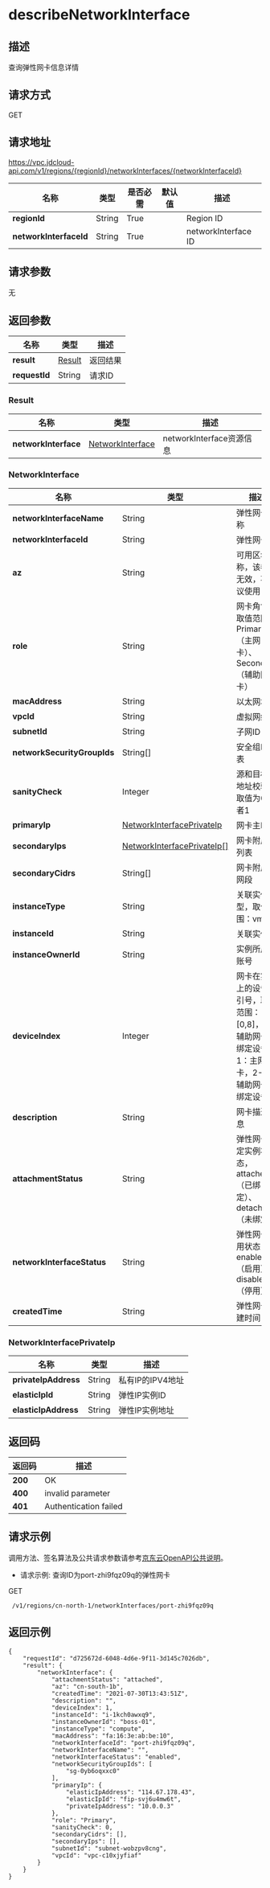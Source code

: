 # describeNetworkInterface


## 描述
查询弹性网卡信息详情

## 请求方式
GET

## 请求地址
https://vpc.jdcloud-api.com/v1/regions/{regionId}/networkInterfaces/{networkInterfaceId}

|名称|类型|是否必需|默认值|描述|
|---|---|---|---|---|
|**regionId**|String|True| |Region ID|
|**networkInterfaceId**|String|True| |networkInterface ID|

## 请求参数
无


## 返回参数
|名称|类型|描述|
|---|---|---|
|**result**|[Result](#user-content-result)|返回结果|
|**requestId**|String|请求ID|

### <div id="user-content-result">Result</div>
|名称|类型|描述|
|---|---|---|
|**networkInterface**|[NetworkInterface](#user-content-networkinterface)|networkInterface资源信息|
### <div id="user-content-networkinterface">NetworkInterface</div>
|名称|类型|描述|
|---|---|---|
|**networkInterfaceName**|String|弹性网卡名称|
|**networkInterfaceId**|String|弹性网卡ID|
|**az**|String|可用区名称，该参数无效，不建议使用|
|**role**|String|网卡角色，取值范围：Primary（主网卡）、Secondary（辅助网卡）|
|**macAddress**|String|以太网地址|
|**vpcId**|String|虚拟网络ID|
|**subnetId**|String|子网ID|
|**networkSecurityGroupIds**|String[]|安全组ID列表|
|**sanityCheck**|Integer|源和目标IP地址校验，取值为0或者1|
|**primaryIp**|[NetworkInterfacePrivateIp](#user-content-networkinterfaceprivateip)|网卡主IP|
|**secondaryIps**|[NetworkInterfacePrivateIp[]](#user-content-networkinterfaceprivateip)|网卡附属IP列表|
|**secondaryCidrs**|String[]|网卡附属IP网段|
|**instanceType**|String|关联实例类型，取值范围：vm|
|**instanceId**|String|关联实例ID|
|**instanceOwnerId**|String|实例所属的账号|
|**deviceIndex**|Integer|网卡在实例上的设备索引号，取值范围：[0,8]，0：辅助网卡未绑定设备，1：主网卡，2-8：辅助网卡已绑定设备|
|**description**|String|网卡描述信息|
|**attachmentStatus**|String|弹性网卡绑定实例状态，attached（已绑定）、detached（未绑定）|
|**networkInterfaceStatus**|String|弹性网卡可用状态，enabled（启用）、disabled（停用）|
|**createdTime**|String|弹性网卡创建时间|
### <div id="user-content-networkinterfaceprivateip">NetworkInterfacePrivateIp</div>
|名称|类型|描述|
|---|---|---|
|**privateIpAddress**|String|私有IP的IPV4地址|
|**elasticIpId**|String|弹性IP实例ID|
|**elasticIpAddress**|String|弹性IP实例地址|

## 返回码
|返回码|描述|
|---|---|
|**200**|OK|
|**400**|invalid parameter|
|**401**|Authentication failed|

## 请求示例

调用方法、签名算法及公共请求参数请参考[京东云OpenAPI公共说明](https://docs.jdcloud.com/common-declaration/api/introduction)。

- 请求示例: 查询ID为port-zhi9fqz09q的弹性网卡


GET
```
 /v1/regions/cn-north-1/networkInterfaces/port-zhi9fqz09q

```

## 返回示例
```
{
    "requestId": "d725672d-6048-4d6e-9f11-3d145c7026db", 
    "result": {
        "networkInterface": {
            "attachmentStatus": "attached", 
            "az": "cn-south-1b", 
            "createdTime": "2021-07-30T13:43:51Z", 
            "description": "", 
            "deviceIndex": 1, 
            "instanceId": "i-1kch0awxq9", 
            "instanceOwnerId": "boss-01", 
            "instanceType": "compute", 
            "macAddress": "fa:16:3e:ab:be:10", 
            "networkInterfaceId": "port-zhi9fqz09q", 
            "networkInterfaceName": "", 
            "networkInterfaceStatus": "enabled", 
            "networkSecurityGroupIds": [
                "sg-0yb6oqxxc0"
            ], 
            "primaryIp": {
                "elasticIpAddress": "114.67.178.43", 
                "elasticIpId": "fip-svj6u4mw6t", 
                "privateIpAddress": "10.0.0.3"
            }, 
            "role": "Primary", 
            "sanityCheck": 0, 
            "secondaryCidrs": [], 
            "secondaryIps": [], 
            "subnetId": "subnet-wobzpv8cng", 
            "vpcId": "vpc-c10xjyfiaf"
        }
    }
}
```
